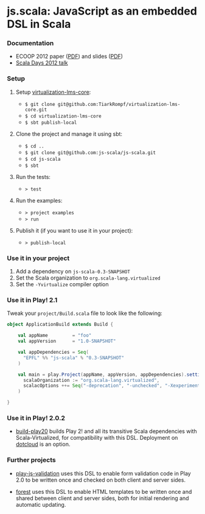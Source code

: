 # js.scala: JavaScript as an embedded DSL in Scala #

### Documentation

* ECOOP 2012 paper ([PDF](http://infoscience.epfl.ch/record/179888/files/js-scala-ecoop.pdf)) and slides ([PDF](http://pldi12.cs.purdue.edu/sites/default/files/slides_ecoop_gkossakowski.pdf))
* [Scala Days 2012 talk](http://skillsmatter.com/podcast/scala/javascript-embedded-dsl-scala)

### Setup

1. Setup [virtualization-lms-core](http://github.com/TiarkRompf/virtualization-lms-core):

    - `$ git clone git@github.com:TiarkRompf/virtualization-lms-core.git`
    - `$ cd virtualization-lms-core`
    - `$ sbt publish-local`

2. Clone the project and manage it using sbt:

    - `$ cd ..`
    - `$ git clone git@github.com:js-scala/js-scala.git`
    - `$ cd js-scala`
    - `$ sbt`

3. Run the tests:

    - `> test`

4. Run the examples:

    - `> project examples`
    - `> run`

5. Publish it (if you want to use it in your project):

    - `> publish-local`

### Use it in your project

1. Add a dependency on `js-scala-0.3-SNAPSHOT`
2. Set the Scala organization to `org.scala-lang.virtualized`
3. Set the `-Yvirtualize` compiler option

### Use it in Play! 2.1

Tweak your `project/Build.scala` file to look like the following:
```scala
object ApplicationBuild extends Build {

    val appName         = "foo"
    val appVersion      = "1.0-SNAPSHOT"

    val appDependencies = Seq(
      "EPFL" %% "js-scala" % "0.3-SNAPSHOT"
    )

    val main = play.Project(appName, appVersion, appDependencies).settings(
      scalaOrganization := "org.scala-lang.virtualized",
      scalacOptions ++= Seq("-deprecation", "-unchecked", "-Xexperimental", "-Yvirtualize")
    )

}
```

### Use it in Play! 2.0.2

* [build-play20](http://github.com/js-scala/build-play20) builds Play 2! and all its transitive Scala dependencies with Scala-Virtualized, for compatibility with this DSL. Deployment on [dotcloud](http://github.com/js-scala/play2-on-dotcloud) is an option.

### Further projects

* [play-js-validation](http://github.com/js-scala/play-js-validation) uses this DSL to enable form validation code in Play 2.0 to be written once and checked on both client and server sides.

* [forest](http://github.com/js-scala/forest) uses this DSL to enable HTML templates to be written once and shared between client and server sides, both for initial rendering and automatic updating.
